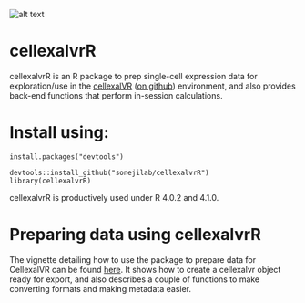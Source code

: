 ![alt text](logo_small.png)

# cellexalvrR
cellexalvrR is an R package to prep single-cell expression data for exploration/use in the [cellexalVR](https://cellexalvr.med.lu.se/) ([on github](https://github.com/sonejilab/cellexalvr)) environment, and also provides back-end functions that perform in-session calculations.


# Install using:
```
install.packages("devtools")

devtools::install_github("sonejilab/cellexalvrR")
library(cellexalvrR)
```

cellexalvrR is productively used under R 4.0.2 and 4.1.0.

# Preparing data using cellexalvrR
The vignette detailing how to use the package to prepare data for CellexalVR can be found [here](https://cellexalvr.med.lu.se/cellexalvrr-vignette). It shows how to create a cellexalvr object ready for export, and also describes a couple of functions to make converting formats and making metadata easier.

